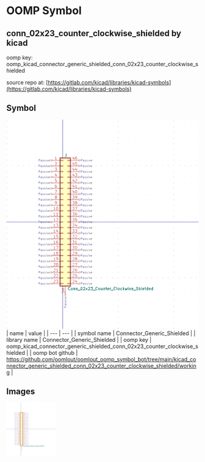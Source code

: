 # OOMP Symbol  
## conn_02x23_counter_clockwise_shielded  by kicad  
  
oomp key: oomp_kicad_connector_generic_shielded_conn_02x23_counter_clockwise_shielded  
  
source repo at: [https://gitlab.com/kicad/libraries/kicad-symbols](https://gitlab.com/kicad/libraries/kicad-symbols)  
## Symbol  
  
[![working.png](working_600.png)](working.png)  
| name | value | 
| --- | --- | 
| symbol name | Connector_Generic_Shielded | 
| library name | Connector_Generic_Shielded | 
| oomp key | oomp_kicad_connector_generic_shielded_conn_02x23_counter_clockwise_shielded | 
| oomp bot github | https://github.com/oomlout/oomlout_oomp_symbol_bot/tree/main/kicad_connector_generic_shielded_conn_02x23_counter_clockwise_shielded/working | 
## Images  
  
[![working.png](working_140.png)](working.png)  
